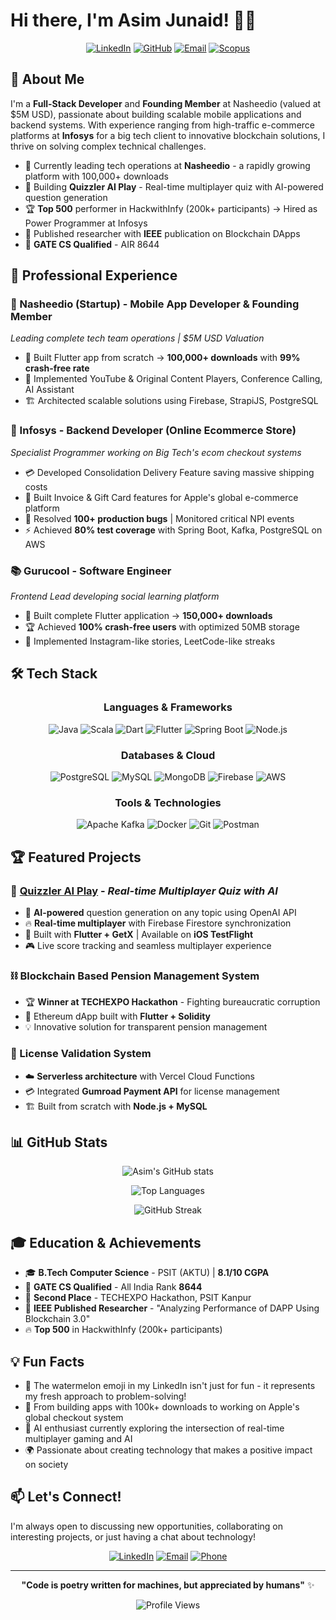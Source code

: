 # Hi there, I'm Asim Junaid! 👋🍉

<div align="center">
  
[![LinkedIn](https://img.shields.io/badge/LinkedIn-0077B5?style=for-the-badge&logo=linkedin&logoColor=white)](https://www.linkedin.com/in/asim-junaid-%F0%9F%8D%89-07224517b/)
[![GitHub](https://img.shields.io/badge/GitHub-100000?style=for-the-badge&logo=github&logoColor=white)](https://github.com/AwsmAsim)
[![Email](https://img.shields.io/badge/Email-D14836?style=for-the-badge&logo=gmail&logoColor=white)](mailto:this.is.awsm.asim@gmail.com)
[![Scopus](https://img.shields.io/badge/Scopus-FF6C00?style=for-the-badge&logo=scopus&logoColor=white)](https://www.scopus.com/authid/detail.uri?authorId=57224517b)

</div>

## 🚀 About Me

I'm a **Full-Stack Developer** and **Founding Member** at Nasheedio (valued at $5M USD), passionate about building scalable mobile applications and backend systems. With experience ranging from high-traffic e-commerce platforms at **Infosys** for a big tech client to innovative blockchain solutions, I thrive on solving complex technical challenges.

- 🔭 Currently leading tech operations at **Nasheedio** - a rapidly growing platform with 100,000+ downloads
- 🌱 Building **Quizzler AI Play** - Real-time multiplayer quiz with AI-powered question generation
- 🏆 **Top 500** performer in HackwithInfy (200k+ participants) → Hired as Power Programmer at Infosys
- 📝 Published researcher with **IEEE** publication on Blockchain DApps
- 🎯 **GATE CS Qualified** - AIR 8644

## 💼 Professional Experience

### 🌟 Nasheedio (Startup) - Mobile App Developer & Founding Member
*Leading complete tech team operations | $5M USD Valuation*
- 📱 Built Flutter app from scratch → **100,000+ downloads** with **99% crash-free rate**
- 🎵 Implemented YouTube & Original Content Players, Conference Calling, AI Assistant
- 🏗️ Architected scalable solutions using Firebase, StrapiJS, PostgreSQL

### 🍎 Infosys - Backend Developer (Online Ecommerce Store)
*Specialist Programmer working on Big Tech's ecom checkout systems*
- 💳 Developed Consolidation Delivery Feature saving massive shipping costs
- 🛒 Built Invoice & Gift Card features for Apple's global e-commerce platform
- 🐛 Resolved **100+ production bugs** | Monitored critical NPI events
- ⚡ Achieved **80% test coverage** with Spring Boot, Kafka, PostgreSQL on AWS

### 📚 Gurucool - Software Engineer
*Frontend Lead developing social learning platform*
- 📱 Built complete Flutter application → **150,000+ downloads**
- 🏆 Achieved **100% crash-free users** with optimized 50MB storage
- 🎨 Implemented Instagram-like stories, LeetCode-like streaks

## 🛠️ Tech Stack

<div align="center">

### Languages & Frameworks
![Java](https://img.shields.io/badge/Java-ED8B00?style=for-the-badge&logo=java&logoColor=white)
![Scala](https://img.shields.io/badge/Scala-DC322F?style=for-the-badge&logo=scala&logoColor=white)
![Dart](https://img.shields.io/badge/Dart-0175C2?style=for-the-badge&logo=dart&logoColor=white)
![Flutter](https://img.shields.io/badge/Flutter-02569B?style=for-the-badge&logo=flutter&logoColor=white)
![Spring Boot](https://img.shields.io/badge/Spring_Boot-6DB33F?style=for-the-badge&logo=spring-boot&logoColor=white)
![Node.js](https://img.shields.io/badge/Node.js-43853D?style=for-the-badge&logo=node.js&logoColor=white)

### Databases & Cloud
![PostgreSQL](https://img.shields.io/badge/PostgreSQL-316192?style=for-the-badge&logo=postgresql&logoColor=white)
![MySQL](https://img.shields.io/badge/MySQL-00000F?style=for-the-badge&logo=mysql&logoColor=white)
![MongoDB](https://img.shields.io/badge/MongoDB-4EA94B?style=for-the-badge&logo=mongodb&logoColor=white)
![Firebase](https://img.shields.io/badge/Firebase-039BE5?style=for-the-badge&logo=Firebase&logoColor=white)
![AWS](https://img.shields.io/badge/Amazon_AWS-232F3E?style=for-the-badge&logo=amazon-aws&logoColor=white)

### Tools & Technologies
![Apache Kafka](https://img.shields.io/badge/Apache_Kafka-231F20?style=for-the-badge&logo=apache-kafka&logoColor=white)
![Docker](https://img.shields.io/badge/Docker-2496ED?style=for-the-badge&logo=docker&logoColor=white)
![Git](https://img.shields.io/badge/Git-F05032?style=for-the-badge&logo=git&logoColor=white)
![Postman](https://img.shields.io/badge/Postman-FF6C37?style=for-the-badge&logo=postman&logoColor=white)

</div>

## 🏆 Featured Projects

### 🎯 [Quizzler AI Play](https://github.com/AwsmAsim/quizzler_ai_play) - *Real-time Multiplayer Quiz with AI*
- 🤖 **AI-powered** question generation on any topic using OpenAI API
- 🔥 **Real-time multiplayer** with Firebase Firestore synchronization
- 📱 Built with **Flutter + GetX** | Available on **iOS TestFlight**
- 🎮 Live score tracking and seamless multiplayer experience

### ⛓️ Blockchain Based Pension Management System
- 🏆 **Winner at TECHEXPO Hackathon** - Fighting bureaucratic corruption
- 🔗 Ethereum dApp built with **Flutter + Solidity**
- 💡 Innovative solution for transparent pension management

### 🔐 License Validation System
- ☁️ **Serverless architecture** with Vercel Cloud Functions
- 💳 Integrated **Gumroad Payment API** for license management
- 🏗️ Built from scratch with **Node.js + MySQL**

## 📊 GitHub Stats

<div align="center">
  
![Asim's GitHub stats](https://github-readme-stats.vercel.app/api?username=AwsmAsim&show_icons=true&theme=radical)

![Top Languages](https://github-readme-stats.vercel.app/api/top-langs/?username=AwsmAsim&layout=compact&theme=radical)

![GitHub Streak](https://github-readme-streak-stats.herokuapp.com/?user=AwsmAsim&theme=radical)

</div>

## 🎓 Education & Achievements

- 🎓 **B.Tech Computer Science** - PSIT (AKTU) | **8.1/10 CGPA**
- 🏅 **GATE CS Qualified** - All India Rank **8644**
- 🥈 **Second Place** - TECHEXPO Hackathon, PSIT Kanpur
- 📄 **IEEE Published Researcher** - "Analyzing Performance of DAPP Using Blockchain 3.0"
- 🔥 **Top 500** in HackwithInfy (200k+ participants)

## 💡 Fun Facts

- 🍉 The watermelon emoji in my LinkedIn isn't just for fun - it represents my fresh approach to problem-solving!
- 🚀 From building apps with 100k+ downloads to working on Apple's global checkout system
- 🧠 AI enthusiast currently exploring the intersection of real-time multiplayer gaming and AI
- 🌍 Passionate about creating technology that makes a positive impact on society

## 📫 Let's Connect!

I'm always open to discussing new opportunities, collaborating on interesting projects, or just having a chat about technology!

<div align="center">

[![LinkedIn](https://img.shields.io/badge/LinkedIn-0077B5?style=for-the-badge&logo=linkedin&logoColor=white)](https://www.linkedin.com/in/asim-junaid-%F0%9F%8D%89-07224517b/)
[![Email](https://img.shields.io/badge/Email-D14836?style=for-the-badge&logo=gmail&logoColor=white)](mailto:this.is.awsm.asim@gmail.com)
[![Phone](https://img.shields.io/badge/Phone-25D366?style=for-the-badge&logo=whatsapp&logoColor=white)](tel:+919140726106)

</div>

---

<div align="center">
  
**"Code is poetry written for machines, but appreciated by humans"** ✨

![Profile Views](https://komarev.com/ghpvc/?username=AwsmAsim&color=brightgreen&style=for-the-badge)

</div>